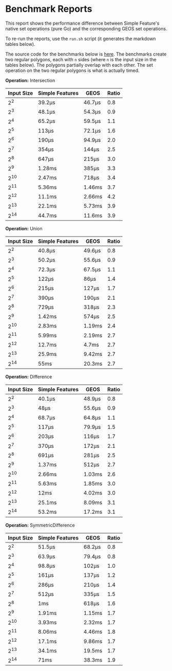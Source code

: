 # Benchmark Reports

This report shows the performance difference between Simple Feature's native
set operations (pure Go) and the corresponding GEOS set operations.

To re-run the reports, use the `run.sh` script (it generates the markdown
tables below).

The source code for the benchmarks below is [here](../perf). The benchmarks
create two regular polygons, each with `n` sides (where `n` is the input size
in the tables below). The polygons partially overlap with each other. The set
operation on the two regular polygons is what is actually timed.

**Operation:** Intersection

| Input Size | Simple Features | GEOS | Ratio |
| ---        | ---             | ---  | ---   |
| 2<sup>2</sup> | 39.2µs | 46.7µs | 0.8 |
| 2<sup>3</sup> | 48.1µs | 54.3µs | 0.9 |
| 2<sup>4</sup> | 65.2µs | 59.5µs | 1.1 |
| 2<sup>5</sup> | 113µs | 72.1µs | 1.6 |
| 2<sup>6</sup> | 190µs | 94.9µs | 2.0 |
| 2<sup>7</sup> | 354µs | 144µs | 2.5 |
| 2<sup>8</sup> | 647µs | 215µs | 3.0 |
| 2<sup>9</sup> | 1.28ms | 385µs | 3.3 |
| 2<sup>10</sup> | 2.47ms | 718µs | 3.4 |
| 2<sup>11</sup> | 5.36ms | 1.46ms | 3.7 |
| 2<sup>12</sup> | 11.1ms | 2.66ms | 4.2 |
| 2<sup>13</sup> | 22.1ms | 5.73ms | 3.9 |
| 2<sup>14</sup> | 44.7ms | 11.6ms | 3.9 |

**Operation:** Union

| Input Size | Simple Features | GEOS | Ratio |
| ---        | ---             | ---  | ---   |
| 2<sup>2</sup> | 40.8µs | 49.6µs | 0.8 |
| 2<sup>3</sup> | 50.2µs | 55.6µs | 0.9 |
| 2<sup>4</sup> | 72.3µs | 67.5µs | 1.1 |
| 2<sup>5</sup> | 122µs | 86µs | 1.4 |
| 2<sup>6</sup> | 215µs | 127µs | 1.7 |
| 2<sup>7</sup> | 390µs | 190µs | 2.1 |
| 2<sup>8</sup> | 729µs | 318µs | 2.3 |
| 2<sup>9</sup> | 1.42ms | 574µs | 2.5 |
| 2<sup>10</sup> | 2.83ms | 1.19ms | 2.4 |
| 2<sup>11</sup> | 5.99ms | 2.19ms | 2.7 |
| 2<sup>12</sup> | 12.7ms | 4.7ms | 2.7 |
| 2<sup>13</sup> | 25.9ms | 9.42ms | 2.7 |
| 2<sup>14</sup> | 55ms | 20.3ms | 2.7 |

**Operation:** Difference

| Input Size | Simple Features | GEOS | Ratio |
| ---        | ---             | ---  | ---   |
| 2<sup>2</sup> | 40.1µs | 48.9µs | 0.8 |
| 2<sup>3</sup> | 48µs | 55.6µs | 0.9 |
| 2<sup>4</sup> | 68.7µs | 64.8µs | 1.1 |
| 2<sup>5</sup> | 117µs | 79.9µs | 1.5 |
| 2<sup>6</sup> | 203µs | 116µs | 1.7 |
| 2<sup>7</sup> | 370µs | 172µs | 2.1 |
| 2<sup>8</sup> | 691µs | 281µs | 2.5 |
| 2<sup>9</sup> | 1.37ms | 512µs | 2.7 |
| 2<sup>10</sup> | 2.66ms | 1.03ms | 2.6 |
| 2<sup>11</sup> | 5.63ms | 1.85ms | 3.0 |
| 2<sup>12</sup> | 12ms | 4.02ms | 3.0 |
| 2<sup>13</sup> | 25.1ms | 8.09ms | 3.1 |
| 2<sup>14</sup> | 53.2ms | 17.2ms | 3.1 |

**Operation:** SymmetricDifference

| Input Size | Simple Features | GEOS | Ratio |
| ---        | ---             | ---  | ---   |
| 2<sup>2</sup> | 51.5µs | 68.2µs | 0.8 |
| 2<sup>3</sup> | 63.9µs | 79.4µs | 0.8 |
| 2<sup>4</sup> | 98.8µs | 102µs | 1.0 |
| 2<sup>5</sup> | 161µs | 137µs | 1.2 |
| 2<sup>6</sup> | 286µs | 210µs | 1.4 |
| 2<sup>7</sup> | 512µs | 335µs | 1.5 |
| 2<sup>8</sup> | 1ms | 618µs | 1.6 |
| 2<sup>9</sup> | 1.91ms | 1.15ms | 1.7 |
| 2<sup>10</sup> | 3.93ms | 2.32ms | 1.7 |
| 2<sup>11</sup> | 8.06ms | 4.46ms | 1.8 |
| 2<sup>12</sup> | 17.1ms | 9.86ms | 1.7 |
| 2<sup>13</sup> | 34.1ms | 19.5ms | 1.7 |
| 2<sup>14</sup> | 71ms | 38.3ms | 1.9 |
